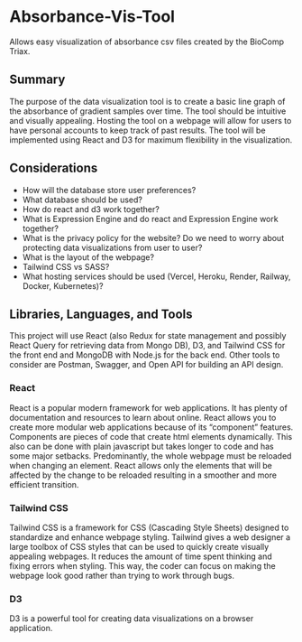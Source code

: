 # Absorbance-Vis-Tool

Allows easy visualization of absorbance csv files created by the BioComp Triax.

## Summary

The purpose of the data visualization tool is to create a basic line graph of the absorbance of gradient samples over time. The tool should be intuitive and visually appealing. Hosting the tool on a webpage will allow for users to have personal accounts to keep track of past results. The tool will be implemented using React and D3 for maximum flexibility in the visualization.

## Considerations

- How will the database store user preferences?
- What database should be used?
- How do react and d3 work together?
- What is Expression Engine and do react and Expression Engine work together?
- What is the privacy policy for the website? Do we need to worry about protecting data visualizations from user to user?
- What is the layout of the webpage?
- Tailwind CSS vs SASS?
- What hosting services should be used (Vercel, Heroku, Render, Railway, Docker, Kubernetes)?

## Libraries, Languages, and Tools

This project will use React (also Redux for state management and possibly React Query for retrieving data from Mongo DB), D3, and Tailwind CSS for the front end and MongoDB with Node.js for the back end. Other tools to consider are Postman, Swagger, and Open API for building an API design.

### React

React is a popular modern framework for web applications. It has plenty of documentation and resources to learn about online. React allows you to create more modular web applications because of its “component” features. Components are pieces of code that create html elements dynamically. This also can be done with plain javascript but takes longer to code and has some major setbacks. Predominantly, the whole webpage must be reloaded when changing an element. React allows only the elements that will be affected by the change to be reloaded resulting in a smoother and more efficient transition.

### Tailwind CSS

Tailwind CSS is a framework for CSS (Cascading Style Sheets) designed to standardize and enhance webpage styling. Tailwind gives a web designer a large toolbox of CSS styles that can be used to quickly create visually appealing webpages. It reduces the amount of time spent thinking and fixing errors when styling. This way, the coder can focus on making the webpage look good rather than trying to work through bugs.

### D3

D3 is a powerful tool for creating data visualizations on a browser application.
